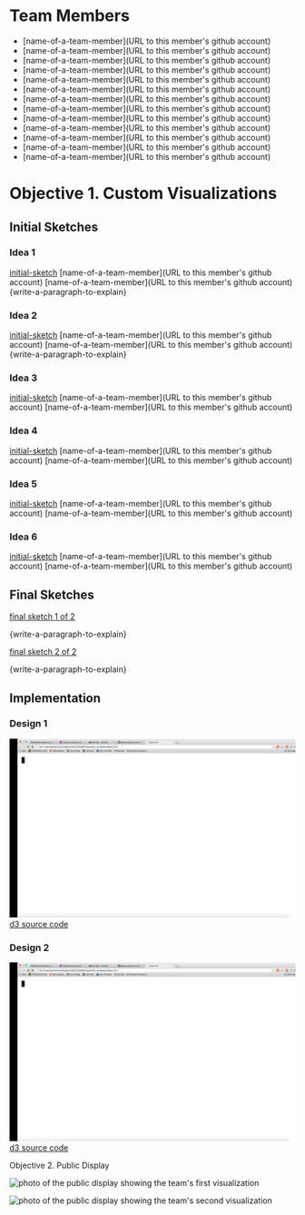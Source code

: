 # Team Members

* [name-of-a-team-member](URL to this member's github account)
* [name-of-a-team-member](URL to this member's github account)
* [name-of-a-team-member](URL to this member's github account)
* [name-of-a-team-member](URL to this member's github account)
* [name-of-a-team-member](URL to this member's github account)
* [name-of-a-team-member](URL to this member's github account)
* [name-of-a-team-member](URL to this member's github account)
* [name-of-a-team-member](URL to this member's github account)
* [name-of-a-team-member](URL to this member's github account)
* [name-of-a-team-member](URL to this member's github account)
* [name-of-a-team-member](URL to this member's github account)
* [name-of-a-team-member](URL to this member's github account)
* [name-of-a-team-member](URL to this member's github account)

# Objective 1. Custom Visualizations

## Initial Sketches

### Idea 1
[initial-sketch](initial_sketch.png?raw=true) 
[name-of-a-team-member](URL to this member's github account)
[name-of-a-team-member](URL to this member's github account)
{write-a-paragraph-to-explain}

### Idea 2
[initial-sketch](initial_sketch.png?raw=true) 
[name-of-a-team-member](URL to this member's github account)
[name-of-a-team-member](URL to this member's github account)
{write-a-paragraph-to-explain}

### Idea 3
[initial-sketch](initial_sketch.png?raw=true) 
[name-of-a-team-member](URL to this member's github account)
[name-of-a-team-member](URL to this member's github account)

### Idea 4
[initial-sketch](initial_sketch.png?raw=true) 
[name-of-a-team-member](URL to this member's github account)
[name-of-a-team-member](URL to this member's github account)

### Idea 5
[initial-sketch](initial_sketch.png?raw=true) 
[name-of-a-team-member](URL to this member's github account)
[name-of-a-team-member](URL to this member's github account)

### Idea 6
[initial-sketch](initial_sketch.png?raw=true) 
[name-of-a-team-member](URL to this member's github account)
[name-of-a-team-member](URL to this member's github account)


## Final Sketches

[final sketch 1 of 2](final_sketch1.png?raw=true) 

{write-a-paragraph-to-explain}

[final sketch 2 of 2](final_sketch2.png?raw=true) 

{write-a-paragraph-to-explain}


## Implementation

### Design 1

![screenshot of D3 visualization](d3_screenshot.png?raw=true) 
[d3 source code](d3_1.html)

### Design 2
![screenshot of D3 visualization](d3_screenshot.png?raw=true) 
[d3 source code](d3_2.html)

Objective 2. Public Display

![photo of the public display showing the team's first visualization](photo1.png?raw=true)

![photo of the public display showing the team's second visualization](photo2.png?raw=true)

